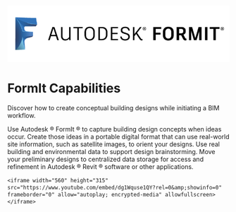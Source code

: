 ![](/assets/b5030b43-df24-4259-ad6a-94bcad61bc78.png)

# FormIt Capabilities

Discover how to create conceptual building designs while initiating a BIM workflow.

Use Autodesk ®  FormIt ® to capture building design concepts when ideas occur. Create those ideas in a portable digital format that can use real-world site information, such as satellite images, to orient your designs. Use real building and environmental data to support design brainstorming. Move your preliminary designs to centralized data storage for access and refinement in Autodesk ®  Revit ®  software or other applications.

```
<iframe width="560" height="315" src="https://www.youtube.com/embed/dg1Wquse1QY?rel=0&amp;showinfo=0" frameborder="0" allow="autoplay; encrypted-media" allowfullscreen></iframe>
```



